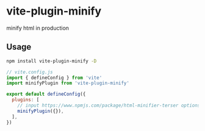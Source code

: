 # vite-plugin-minify

minify html in production

## Usage

```bash
npm install vite-plugin-minify -D
```

```js
// vite.config.js
import { defineConfig } from 'vite'
import minifyPlugin from 'vite-plugin-minify'

export default defineConfig({
  plugins: [
    // input https://www.npmjs.com/package/html-minifier-terser options
    minifyPlugin({}),
  ],
})
```
